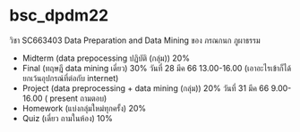 # bsc_dpdm22
 วิชา SC663403 Data Preparation and Data Mining ของ ภรณกนก ภูผาธรรม

- Midterm (data prepocessing ปฏิบัติ (กลุ่ม)) 20%
- Final (ทฤษฎี data mining เดี่ยว) 30% วันที่ 28 มีค 66 13.00-16.00 (เอาอะไรเข้าก็ได้ ยกเว้นอุปกรณ์ที่ต่อกับ internet)
- Project (data preprocessing + data mining (กลุ่ม)) 20% วันที่ 31 มีค 66 9.00-16.00 ( present ถามตอบ)
- Homework (แบ่งกลุ่มใหม่ทุกครั้ง) 20% 
- Quiz (เดี่ยว ถามในห้อง) 10%

